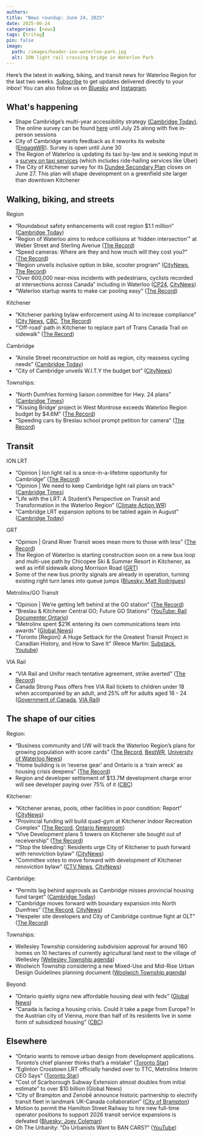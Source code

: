 ```yaml
---
authors: 
title: "News roundup: June 24, 2025"
date: 2025-06-24
categories: [news]
tags: [tritag]
pin: false
image:
  path: /images/header-ion-waterloo-park.jpg
  alt: ION light rail crossing bridge in Waterloo Park
---
```


Here’s the latest in walking, biking, and transit news for Waterloo Region for the last two weeks. [Subscribe](https://eepurl.com/4Mtkf) to get updates delivered directly to your inbox\! You can also follow us on [Bluesky](https://bsky.app/profile/tritag.ca) and [Instagram](https://www.instagram.com/tritag.ca/).

## What's happening

* Shape Cambridge’s multi-year accessibility strategy [(Cambridge Today)](https://www.cambridgetoday.ca/local-news/residents-invited-to-shape-cambridges-multi-year-accessibility-strategy-10841365). The online survey can be found [here](https://www.engagewr.ca/myap-multi-year-accessibility-plan?utm_source=cambridgetoday.ca&utm_campaign=cambridgetoday.ca%3A%20outbound&utm_medium=referral) until July 25 along with five in-person sessions  
* City of Cambridge wants feedback as it reworks its website ([EngageWR](https://www.engagewr.ca/new-website-migration)). Survey is open until June 30  
* The Region of Waterloo is updating its taxi by-law and is seeking input in a [survey on taxi services](https://www.engagewr.ca/taxi-bylaw-review) (which includes ride-hailing services like Uber)  
* The City of Kitchener survey for its [Dundee Secondary Plan](https://www.engagewr.ca/dundeesecondaryplan) closes on June 27\. This plan will shape development on a greenfield site larger than downtown Kitchener

## Walking, biking, and streets

Region

* “Roundabout safety enhancements will cost region $1.1 million” ([Cambridge Today](https://www.cambridgetoday.ca/local-news/roundabout-safety-enhancements-will-cost-region-11-million-10833140))  
* “Region of Waterloo aims to reduce collisions at ‘hidden intersection’” at Weber Street and Sterling Avenue ([The Record](https://www.therecord.com/news/waterloo-region/region-of-waterloo-aims-to-reduce-collisions-at-hidden-intersection-in-kitchener/article_29e11c52-5d20-5828-8d07-e7db9f7d8be8.html))  
* “Speed cameras: Where are they and how much will they cost you?” ([The Record](https://www.therecord.com/news/waterloo-region/speed-cameras-in-waterloo-region/article_16addbb4-6bb1-51d6-935b-c0e232a1a359.html))  
* “Region unveils inclusive option in bike, scooter program” ([CityNews](https://kitchener.citynews.ca/2025/06/19/region-unveils-inclusive-option-in-e-bike-program/), [The Record](https://www.therecord.com/news/waterloo-region/adaptive-bikes-and-trikes-now-part-of-waterloo-regions-e-bike-program/article_1aa16f93-6bc4-5aeb-bfbe-502104f84dba.html))  
* “Over 600,000 near-miss incidents with pedestrians, cyclists recorded at intersections across Canada” including in Waterloo ([CP24](https://www.cp24.com/local/toronto/2025/06/18/over-600000-near-miss-incidents-with-pedestrians-cyclists-recorded-at-intersections-across-canada/), [CityNews](https://kitchener.citynews.ca/2025/06/19/caa-finds-more-than-610000-near-misses-at-intersections-in-study-that-includes-waterloo-guelph/))  
* “Waterloo startup wants to make car pooling easy” ([The Record](https://www.therecord.com/business/technology/waterloo-startup-wants-to-make-car-pooling-easy/article_0e0a70d3-4117-5acb-b5e7-3e5cd96c0dbd.html))

Kitchener

* “Kitchener parking bylaw enforcement using AI to increase compliance” ([City News](https://kitchener.citynews.ca/2025/06/17/kitchener-parking-bylaw-enforcement-using-ai-to-increase-compliance/), [CBC](https://www.cbc.ca/news/canada/kitchener-waterloo/kitchener-bylaw-is-using-ai-powered-cameras-that-understand-parking-rules-1.7563758), [The Record](https://www.therecord.com/news/waterloo-region/kitchener-bylaw-uses-ai-to-crackdown-on-parking-infractions/article_a3ad43a8-f368-54fb-a8b8-cc5c04405035.html))  
* “‘Off-road’ path in Kitchener to replace part of Trans Canada Trail on sidewalk” ([The Record](https://www.therecord.com/news/waterloo-region/off-road-path-in-kitchener-to-replace-part-of-trans-canada-trail-on-sidewalk/article_eeecedda-d6d4-529c-8602-6bd78c505657.html))

Cambridge

* “Ainslie Street reconstruction on hold as region, city reassess cycling needs” ([Cambridge Today](https://www.cambridgetoday.ca/local-news/ainslie-street-reconstruction-on-hold-as-region-city-reassess-cycling-needs-10805921))  
* “City of Cambridge unveils W.I.T.Y the budget bot” ([CityNews](https://kitchener.citynews.ca/2025/06/18/city-of-cambridge-unveils-w-i-t-y-the-budget-bot/))

Townships:

* “North Dumfries forming liaison committee for Hwy. 24 plans” ([Cambridge Times](https://www.cambridgetimes.ca/news/waterloo-region/north-dumfries-forming-liaison-committee-for-hwy-24-plans/article_7fda5cd2-96db-50f3-a2a2-538ddaf526e0.html))  
* “‘Kissing Bridge’ project in West Montrose exceeds Waterloo Region budget by $4.6M” ([The Record](https://www.therecord.com/news/waterloo-region/kissing-bridge-project-in-west-montrose-getting-more-expensive/article_5e6de908-ff82-5e0e-8cd0-2c263afa6bfa.html))   
* “Speeding cars by Breslau school prompt petition for camera” ([The Record](https://www.therecord.com/news/waterloo-region/speeding-cars-by-breslau-school-prompt-petition-for-camera/article_1bd68511-1d34-5e09-a8ee-8af921191e44.html))

## Transit

ION LRT

* “Opinion \| Ion light rail is a once-in-a-lifetime opportunity for Cambridge” ([The Record](https://www.therecord.com/opinion/contributors/ion-light-rail-is-a-once-in-a-lifetime-opportunity-for-cambridge/article_748b9990-8cbb-51c1-b61c-a41d615edaad.html))  
* “Opinion \| We need to keep Cambridge light rail plans on track” ([Cambridge Times](https://www.cambridgetimes.ca/opinion/columnists/we-need-to-keep-cambridge-light-rail-plans-on-track/article_354eea85-46e5-5527-a8bf-5f36ae4fc5f4.html))  
* “Life with the LRT: A Student’s Perspective on Transit and Transformation in the Waterloo Region” ([Climate Action WR](https://climateactionwr.ca/2025/05/28/life-with-the-lrt-a-students-perspective-on-transit-and-transformation-in-the-waterloo-region/))  
* “Cambridge LRT expansion options to be tabled again in August” ([Cambridge Today](https://www.cambridgetoday.ca/local-news/cambridge-lrt-expansion-options-to-be-tabled-again-in-august-10792572))

GRT

* “Opinion \| Grand River Transit woes mean more to those with less” ([The Record](https://www.therecord.com/opinion/columnists/grand-river-transit-woes-mean-more-to-those-with-less/article_450fc2de-6fcb-58e0-aa89-00b879ee2ebb.html))  
* The Region of Waterloo is starting construction soon on a new bus loop and multi-use path by Chicopee Ski & Summer Resort in Kitchener, as well as infill sidewalk along Morrison Road ([GRT](https://www.grt.ca/en/about-grt/chicopee-bus-loop.aspx))  
* Some of the new bus priority signals are already in operation, turning existing right turn lanes into queue jumps ([Bluesky: Matt Rodrigues](https://bsky.app/profile/mattjrodrigues.bsky.social/post/3lryghnycos23))

Metrolinx/GO Transit

* “Opinion \| We’re getting left behind at the GO station” ([The Record](https://www.therecord.com/opinion/columnists/were-getting-left-behind-at-the-go-station/article_3d399ede-71aa-5ae3-b273-46457584a07d.html))  
* “Breslau & Kitchener Central GO; Future GO Stations” ([YouTube: Rail Documenter Ontario](https://www.youtube.com/watch?v=b5zE-WToKns))  
* “Metrolinx spent $21K entering its own communications team into awards” ([Global News](https://globalnews.ca/news/11236689/metrolinx-communications-team-awards-cost/amp/))  
* “Toronto \[Region\]: A Huge Setback for the Greatest Transit Project in Canadian History, and How to Save It” (Reece Martin: [Substack](https://nextmetro.substack.com/p/toronto-a-huge-setback-for-the-greatest?triedRedirect=true), [Youtube](https://www.youtube.com/watch?v=av7YPLbDnD4))

VIA Rail

* “VIA Rail and Unifor reach tentative agreement, strike averted” ([The Record](https://www.therecord.com/business/via-rail-and-unifor-reach-tentative-agreement-strike-averted/article_86f182d5-2157-54ff-bda5-a716c194a008.html))  
* Canada Strong Pass offers free VIA Rail tickets to children under 18 when accompanied by an adult, and 25% off for adults aged 18 \- 24 ([Government of Canada](https://www.canada.ca/en/canadian-heritage/campaigns/canada-pass.html), [VIA Rail](https://www.viarail.ca/en/offers/canada-strong-pass))

## The shape of our cities

Region:

* “Business community and UW will track the Waterloo Region’s plans for growing population with score cards” ([The Record](https://www.therecord.com/news/waterloo-region/business-community-and-uw-will-track-the-waterloo-regions-plans-for-growing-population-with-score/article_0bbc201f-3176-50fd-ac45-68a78f2ee5dd.html), [BestWR](https://bestwr.org/), [University of Waterloo News](https://uwaterloo.ca/news/waterloo-region-ready-million-people?fbclid=PAQ0xDSwK-7NNleHRuA2FlbQIxMQABpyqTmbY7xZhU3WnCpowLF3qaShRnqV7MHoM3FMciRk7fKl19JJse300jEyWv_aem_EwE-B9Z_O_9WYpCaoomRYw))  
* “Home building is in ‘reverse gear’ and Ontario is a ‘train wreck’ as housing crisis deepens” ([The Record](https://www.therecord.com/news/waterloo-region/home-building-is-in-reverse-gear-and-ontario-is-a-train-wreck-as-housing-crisis/article_935f5664-54cd-542f-ace6-8a8d27c5ab76.html))  
* Region and developer settlement of $13.7M development charge error will see developer paying over 75% of it ([CBC](https://www.cbc.ca/news/canada/kitchener-waterloo/region-waterloo-amazone-warehouse-cambridge-development-charges-now-being-paid-1.7569673))

Kitchener:

* “Kitchener arenas, pools, other facilities in poor condition: Report” ([CityNews](https://kitchener.citynews.ca/2025/06/20/kitchener-arenas-pools-other-facilities-in-poor-condition-report/))  
* “Provincial funding will build quad-gym at Kitchener Indoor Recreation Complex” ([The Record](https://www.therecord.com/news/waterloo-region/provincial-funding-will-build-quad-gym-at-kitchener-indoor-recreation-complex/article_780d5711-7aa8-53d4-a6c8-9b02c6248a7e.html), [Ontario Newsroom](https://news.ontario.ca/en/release/1006053/ontario-investing-118-million-to-upgrade-recreation-infrastructure-in-kitchener-and-waterloo))  
* “Vive Development plans 5 towers on Kitchener site bought out of receivership” ([The Record](https://www.therecord.com/news/waterloo-region/vive-development-plans-5-towers-on-kitchener-site-bought-out-of-receivership/article_e796267c-91a2-5912-aa30-c825fd04254f.html))  
* “‘Stop the bleeding’: Residents urge City of Kitchener to push forward with renoviction bylaw” ([CityNews](https://kitchener.citynews.ca/2025/06/17/stop-the-bleeding-residents-urge-city-of-kitchener-to-push-forward-with-renoviction-bylaw/))  
* “Committee votes to move forward with development of Kitchener renoviction bylaw” ([CTV News](https://www.ctvnews.ca/kitchener/article/kitchener-city-councillors-vote-to-move-toward-developing-renovictions-bylaw/), [CityNews](https://kitchener.citynews.ca/2025/06/24/city-of-kitchener-moves-forward-with-plans-to-create-a-renoviction-bylaw/))

Cambridge:

* “Permits lag behind approvals as Cambridge misses provincial housing fund target” ([Cambridge Today](https://www.cambridgetoday.ca/local-news/permits-lag-behind-approvals-as-cambridge-misses-provincial-housing-fund-target-10841233))  
* “Cambridge moves forward with boundary expansion into North Dumfries” ([The Record](https://www.therecord.com/news/waterloo-region/cambridge-moves-forward-with-boundary-expansion-into-north-dumfries/article_13c36cf2-b237-5d1e-88a3-d0917fabfc23.html), [CityNews](https://kitchener.citynews.ca/2025/06/19/cambridge-north-dumfries-land-transfer-deal-takes-another-step-forward/))  
* “Hespeler site developers and City of Cambridge continue fight at OLT” ([The Record](https://www.therecord.com/news/waterloo-region/hespeler-site-developers-and-city-of-cambridge-continue-fight-at-olt/article_bd57d5d5-1ba3-5f73-9a24-e69b76571e3a.html))

Townships:

* Wellesley Township considering subdivision approval for around 160 homes on 10 hectares of currently agricultural land next to the village of Wellesley ([Wellesley Township agenda](https://pub-wellesley.escribemeetings.com/Meeting.aspx?Id=f650dd19-418b-47b0-bc46-54672fc1fdf5&lang=English&Agenda=Agenda&Item=27&Tab=attachments))  
* Woolwich Township considering a new Mixed-Use and Mid-Rise Urban Design Guidelines planning document ([Woolwich Township agenda](https://pub-woolwich.escribemeetings.com/Meeting.aspx?Id=ea354505-0c26-4461-a60d-14b8589fccc9&lang=English&Agenda=Agenda&Item=41&Tab=attachments))

Beyond:

* “Ontario quietly signs new affordable housing deal with feds” ([Global News](https://globalnews.ca/news/11240713/housing-ontario-nhs-deal-ottawa/amp/))  
* “Canada is facing a housing crisis. Could it take a page from Europe? In the Austrian city of Vienna, more than half of its residents live in some form of subsidized housing” ([CBC](https://www.cbc.ca/news/world/europe-social-housing-models-1.7565611))

## Elsewhere

* “Ontario wants to remove urban design from development applications. Toronto’s chief planner thinks that’s a mistake” ([Toronto Star](https://www.thestar.com/news/gta/ontario-wants-to-remove-urban-design-from-development-applications-torontos-chief-planner-thinks-thats-a/article_c2584c2d-af30-491d-8023-b0022a7c2e50.html#:~:text=Ontario%20wants%20to%20remove%20urban,sees%20it%20as%20red%20tape))  
* “Eglinton Crosstown LRT officially handed over to TTC, Metrolinx Interim CEO Says” ([Toronto Star](https://www.thestar.com/news/gta/eglinton-crosstown-lrt-train-operations-have-been-transferred-to-ttc-metrolinx-interim-ceo-says/article_88de77ab-54a4-4ede-9467-2967c85a6ddb.html))  
* “Cost of Scarborough Subway Extension almost doubles from initial estimate” to over $10 billion (Global News)  
* “City of Brampton and Zenobē announce historic partnership to electrify transit fleet in landmark UK-Canada collaboration” ([City of Brampton](https://www.brampton.ca/EN/City-Hall/News/Pages/News-Release.aspx/1548))  
* Motion to permit the Hamilton Street Railway to hire new full-time operator positions to support 2026 transit service expansions is defeated ([Bluesky: Joey Coleman](https://bsky.app/profile/joeycoleman.ca/post/3lrvggo7rik2p))  
* Oh The Urbanity: “Do Urbanists Want to BAN CARS?” ([YouTube](https://www.youtube.com/watch?v=AoAtoaAgm0g))
